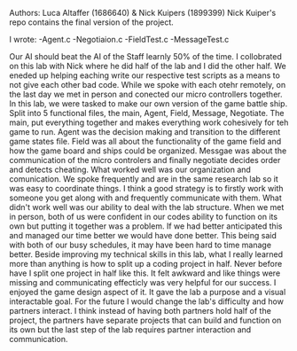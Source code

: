 Authors: Luca Altaffer (1686640) & Nick Kuipers (1899399)
Nick Kuiper's repo contains the final version of the project.

I wrote:
-Agent.c
-Negotiaion.c
-FieldTest.c
-MessageTest.c

Our AI should beat the AI of the Staff learnly 50% of the time. I collobrated on this lab with Nick where he did half of the lab and I did the other half. We eneded up helping eaching write our respective test scripts as a means to not give each other bad code. While we spoke with each otehr remotely, on the last day we met in person and conected our micro controllers together.
In this lab, we were tasked to make our own version of the game battle ship. Split into 5 functional files, the main, Agent, Field, Message, Negotiate. The main, put everything together and makes everything work cohesively for teh game to run. Agent was the decision making and transition to the different game states file. Field was all about the functionality of the game field and how the game board and ships could be organized. Messgae was about the communication of the micro controlers and finally negotiate decides order and detects cheating. 
What worked well was our organization and comunication. We spoke frequently and are in the same research lab so it was easy to coordinate things. I think a good strategy is to firstly work with someone you get along with and frequently communicate with them. What didn't work well was our ability to deal with the lab structure. When we met in person, both of us were confident in our codes ability to function on its own but putting it together was a problem. If we had better anticipated this and managed our time better we would have done better. This being said with both of our busy schedules, it may have been hard to time manage better. 
Beside improving my technical skills in this lab, what I really learned more than anything is how to split up a coding project in half. Never before have I split one project in half like this. It felt awkward and like things were missing and communicating effecticly was very helpful for our success. 
I enjoyed the game design aspect of it. It gave the lab a purpose and a visual interactable goal. For the future I would change the lab's difficulty and how partners interact. I think instead of having both partners hold half of the project, the partners have separate projects that can build and function on its own but the last step of the lab requires partner interaction and communication. 